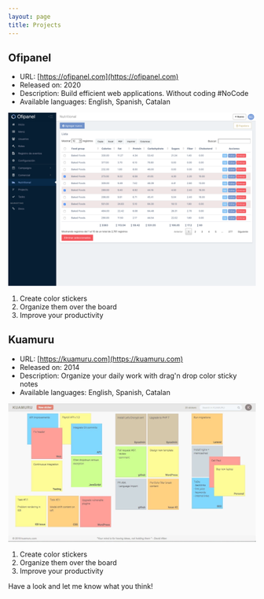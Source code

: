 ```yaml
---
layout: page
title: Projects
---
```


## Ofipanel

- URL: [https://ofipanel.com](https://ofipanel.com)
- Released on: 2020
- Description: Build efficient web applications. Without coding #NoCode
- Available languages: English, Spanish, Catalan

![placeholder](/assets/images/ofipanel.png "ofipanel")
  1. Create color stickers
  2. Organize them over the board
  3. Improve your productivity

## Kuamuru

- URL: [https://kuamuru.com](https://kuamuru.com)
- Released on: 2014
- Description: Organize your daily work with drag'n drop color sticky notes
- Available languages: English, Spanish, Catalan

![placeholder](/assets/images/kuamuru.jpg "kuamuru")
  1. Create color stickers
  2. Organize them over the board
  3. Improve your productivity

Have a look and let me know what you think!
